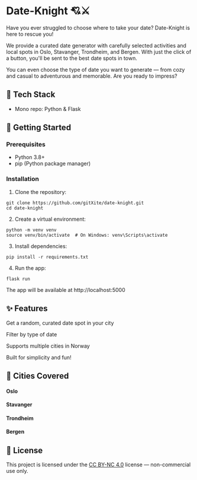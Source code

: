 # Date-Knight 💘⚔️
Have you ever struggled to choose where to take your date? Date-Knight is here to rescue you!

We provide a curated date generator with carefully selected activities and local spots in Oslo, Stavanger, Trondheim, and Bergen.
With just the click of a button, you'll be sent to the best date spots in town.

You can even choose the type of date you want to generate — from cozy and casual to adventurous and memorable.
Are you ready to impress?

## 🔧 Tech Stack
- Mono repo: Python & Flask

## 🚀 Getting Started

### Prerequisites
- Python 3.8+
- pip (Python package manager)

### Installation
1. Clone the repository:
```
git clone https://github.com/gitXite/date-knight.git
cd date-knight
```
2. Create a virtual environment:
```
python -m venv venv
source venv/bin/activate  # On Windows: venv\Scripts\activate
```
3. Install dependencies:
```
pip install -r requirements.txt
```
4. Run the app:
```
flask run
```
The app will be available at http://localhost:5000

## ✨ Features
Get a random, curated date spot in your city

Filter by type of date

Supports multiple cities in Norway

Built for simplicity and fun!

## 📍 Cities Covered
#### Oslo

#### Stavanger

#### Trondheim

#### Bergen

## 📜 License
This project is licensed under the [CC BY-NC 4.0](https://creativecommons.org/licenses/by-nc/4.0/) license — non-commercial use only.
